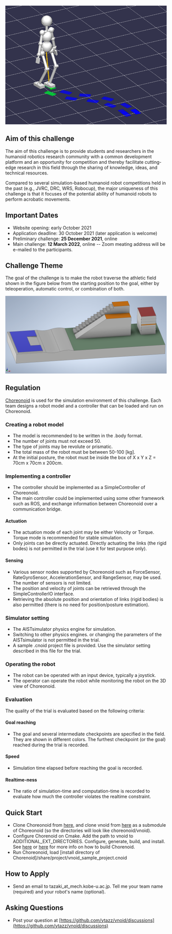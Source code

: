 ![top image](fig/robot.png "Top Image")

## Aim of this challenge

The aim of this challenge is to provide students and researchers in the humanoid robotics research community
 with a common development platform and an opportunity for competition and
 thereby facilitate cutting-edge research in this field
 through the sharing of knowledge, ideas, and technical resources.

Compared to several simulation-based humanoid robot competitions held in the past (e.g., JVRC, DRC, WRS, Robocup),
 the major uniqueness of this challenge is that it focuses of the potential ability of humanoid robots to perform acrobatic movements.


## Important Dates

- Website opening: early October 2021
- Application deadline: 30 October 2021 (later application is welcome)
- Preliminary challenge: **25 December 2021**, online
- Main challenge: **12 March 2022**, online
-- Zoom meating address will be e-mailed to the participants.

## Challenge Theme

The goal of the challenge is to make the robot traverse the athletic field shown in the figure below
 from the starting position to the goal, either by teleoperation, automatic control, or combination of both.

![field](fig/field.png "Athletics Field")

## Regulation

[Choreonoid](choreonoid.org) is used for the simulation environment of this challenge.
Each team designs a robot model and a controller that can be loaded and run on Choreonoid.

### Creating a robot model

- The model is recommended to be written in the .body format.
- The number of joints must not exceed 50.
- The type of joints may be revolute or prismatic.
- The total mass of the robot must be between 50-100 [kg].
- At the initial posture, the robot must be inside the box of X x Y x Z = 70cm x 70cm x 200cm.

### Implementing a controller

- The controller should be implemented as a SimpleController of Choreonoid.
- The main controller could be implemented using some other framework such as ROS,
  and exchange information between Choreonoid over a communication bridge.

#### Actuation
- The actuation mode of each joint may be either Velocity or Torque.
  Torque mode is recommended for stable simulation.
- Only joints can be directly actuated.
  Directly actuating the links (the rigid bodes) is not permitted in the trial (use it for test purpose only).
  
#### Sensing
- Various sensor nodes supported by Choreonoid such as ForceSensor, RateGyroSensor, AccelerationSensor, and RangeSensor, may be used.
  The number of sensors is not limited.
- The position and velocity of joints can be retrieved through the SimpleControllerIO interface.
- Retrieving the absolute position and orientation of links (rigid bodies) is also permitted
  (there is no need for position/posture estimation).

### Simulator setting
- The AISTsimulator physics engine for simulation.
- Switching to other physics engines. or changing the parameters of the AISTsimulator is not permitted in the trial.
- A sample .cnoid project file is provided.
  Use the simulator setting described in this file for the trial.

### Operating the robot
- The robot can be operated with an input device, typically a joystick.
- The operator can operate the robot while monitoring the robot on the 3D view of Choreonoid.

### Evaluation
The quality of the trial is evaluated based on the following criteria:

#### Goal reaching
- The goal and several intermediate checkpoints are specified in the field. They are shown in different colors.
  The furthest checkpoint (or the goal) reached during the trial is recorded.
  
#### Speed
- Simulation time elapsed before reaching the goal is recorded.
  
#### Realtime-ness
- The ratio of simulation-time and computation-time is recorded to evaluate how much the controller violates the realtime constraint.


## Quick Start
- Clone Choreonoid from [here](https://github.com/choreonoid/choreonoid), and clone vnoid from [here](https://github.com/ytazz/vnoid)
  as a submodule of Choreonoid (so the directories will look like choreonoid/vnoid).
- Configure Chorenoid on Cmake. Add the path to vnoid to ADDITIONAL_EXT_DIRECTORIES. Configure, generate, build, and install.
  See [here](https://choreonoid.org/en/documents/latest/install/install.html) or [here](https://choreonoid.org/ja/documents/latest/install/index.html)
  for more info on how to build Chorenoid.
- Run Choreonoid, load [install directory of Chorenoid]/share/project/vnoid_sample_project.cnoid


## How to Apply
- Send an email to tazaki_at_mech.kobe-u.ac.jp. Tell me your team name (required) and your robot's name (optional).

## Asking Questions
- Post your question at [https://github.com/ytazz/vnoid/discussions](https://github.com/ytazz/vnoid/discussions)


